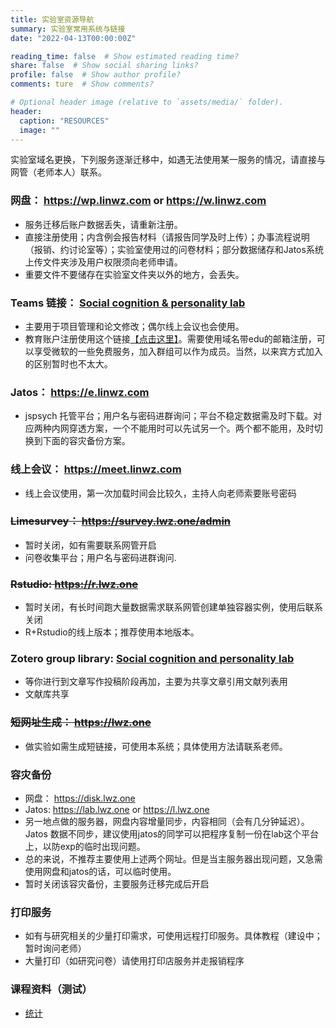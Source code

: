 ```yaml
---
title: 实验室资源导航
summary: 实验室常用系统与链接
date: "2022-04-13T00:00:00Z"

reading_time: false  # Show estimated reading time?
share: false  # Show social sharing links?
profile: false  # Show author profile?
comments: ture  # Show comments?

# Optional header image (relative to `assets/media/` folder).
header:
  caption: "RESOURCES"
  image: ""
---
```


实验室域名更换，下列服务逐渐迁移中，如遇无法使用某一服务的情况，请直接与网管（老师本人）联系。

### 网盘： https://wp.linwz.com or https://w.linwz.com
  - 服务迁移后账户数据丢失，请重新注册。
  - 直接注册使用；内含例会报告材料（请报告同学及时上传）；办事流程说明（报销、约讨论室等）；实验室使用过的问卷材料；部分数据储存和Jatos系统上传文件夹涉及用户权限须向老师申请。
  - 重要文件不要储存在实验室文件夹以外的地方，会丢失。
### Teams 链接： [Social cognition & personality lab](https://teams.microsoft.com/l/team/19%3auaMme6kWnI50sbX8diY7WIAtaXqbqFVtsYi8Avtjkho1%40thread.tacv2/conversations?groupId=b557d371-bd2a-459d-a754-94204c14fb1f&tenantId=a45237dc-3f45-44c3-8315-5bd7a1a73e45)
  - 主要用于项目管理和论文修改；偶尔线上会议也会使用。
  - 教育账户注册使用这个链接[【点击这里】](https://www.microsoft.com/zh-cn/education/products/office)。需要使用域名带edu的邮箱注册，可以享受微软的一些免费服务，加入群组可以作为成员。当然，以来宾方式加入的区别暂时也不太大。
### Jatos： https://e.linwz.com
  - jspsych 托管平台；用户名与密码进群询问；平台不稳定数据需及时下载。对应两种内网穿透方案，一个不能用时可以先试另一个。两个都不能用，及时切换到下面的容灾备份方案。
### 线上会议： https://meet.linwz.com
  - 线上会议使用，第一次加载时间会比较久，主持人向老师索要账号密码
### ~~Limesurvey： https://survey.lwz.one/admin~~
  - 暂时关闭，如有需要联系网管开启
  - 问卷收集平台；用户名与密码进群询问.
### ~~Rstudio: https://r.lwz.one~~
  - 暂时关闭，有长时间跑大量数据需求联系网管创建单独容器实例，使用后联系关闭
  - R+Rstudio的线上版本；推荐使用本地版本。
### Zotero group library: [Social cognition and personality lab](https://www.zotero.org/groups/4978054/lwz-social_cognition_and_personality_lab)
  - 等你进行到文章写作投稿阶段再加，主要为共享文章引用文献列表用
  - 文献库共享
### ~~短网址生成： https://lwz.one~~
  - 做实验如需生成短链接，可使用本系统；具体使用方法请联系老师。

### 容灾备份
- 网盘： https://disk.lwz.one
- Jatos: https://lab.lwz.one or https://l.lwz.one
- 另一地点做的服务器，网盘内容增量同步，内容相同（会有几分钟延迟）。Jatos 数据不同步，建议使用jatos的同学可以把程序复制一份在lab这个平台上，以防exp的临时出现问题。
- 总的来说，不推荐主要使用上述两个网址。但是当主服务器出现问题，又急需使用网盘和jatos的话，可以临时使用。
- 暂时关闭该容灾备份，主要服务迁移完成后开启

### 打印服务
- 如有与研究相关的少量打印需求，可使用远程打印服务。具体教程（建设中；暂时询问老师）
- 大量打印（如研究问卷）请使用打印店服务并走报销程序

### 课程资料（测试）
- [统计](/resources/statistics/index.html)
